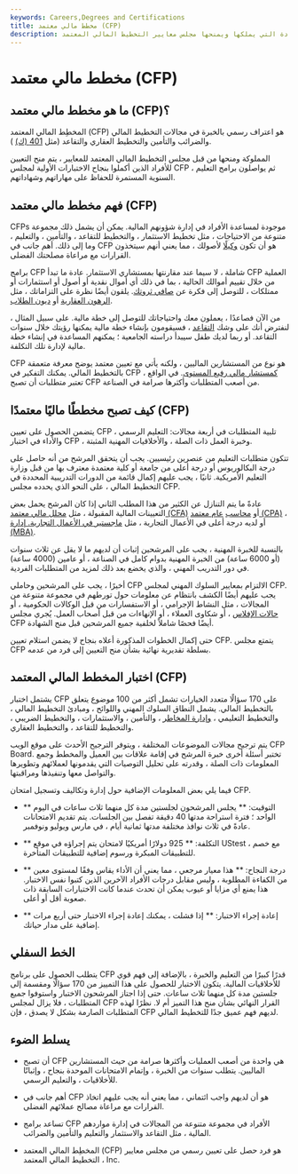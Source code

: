 ```yaml
---
keywords: Careers,Degrees and Certifications
title: مخطط مالي معتمد (CFP)
description: يحمل المخطط المالي المعتمد الشهادة التي يملكها ويمنحها مجلس معايير التخطيط المالي المعتمد ، Inc.
---
```


# مخطط مالي معتمد (CFP)
## ما هو مخطط مالي معتمد (CFP)؟

المخطِط المالي المعتمد (CFP) هو اعتراف رسمي بالخبرة في مجالات التخطيط المالي والضرائب والتأمين والتخطيط العقاري والتقاعد (مثل [401 (ك)](/401kplan) ).

المملوكة ومنحها من قبل مجلس التخطيط المالي المعتمد للمعايير ، يتم منح التعيين للأفراد الذين أكملوا بنجاح الاختبارات الأولية لمجلس CFP ، ثم يواصلون برامج التعليم السنوية المستمرة للحفاظ على مهاراتهم وشهاداتهم.

## فهم مخطط مالي معتمد (CFP)

CFPs موجودة لمساعدة الأفراد في إدارة شؤونهم المالية. يمكن أن يشمل ذلك مجموعة متنوعة من الاحتياجات ، مثل تخطيط الاستثمار ، والتخطيط للتقاعد ، والتأمين ، والتعليم ، وما إلى ذلك. أهم جانب في CFP هو أن تكون [وكيلًا](/fiduciary) لأصولك ، مما يعني أنهم سيتخذون القرارات مع مراعاة مصلحتك الفضلى.

برامج CFP شاملة ، لا سيما عند مقارنتها بمستشاري الاستثمار. عادة ما تبدأ CFP العملية من خلال تقييم أموالك الحالية ، بما في ذلك أي أموال نقدية أو أصول أو استثمارات أو ممتلكات ، للتوصل إلى فكرة عن [صافي ثروتك](/networth). يلقون أيضًا نظرة على التزاماتك ، مثل [الرهون العقارية](/mortgage) أو [ديون الطلاب](/student-debt).

من الآن فصاعدًا ، يعملون معك واحتياجاتك للتوصل إلى خطة مالية. على سبيل المثال ، لنفترض أنك على وشك [التقاعد](/retirement) ، فسيقومون بإنشاء خطة مالية يمكنها رؤيتك خلال سنوات التقاعد. أو ربما لديك طفل سيبدأ دراسته الجامعية ؛ يمكنهم المساعدة في إنشاء خطة مالية لإدارة تلك التكلفة.

CFP هو نوع من المستشارين الماليين ، ولكنه يأتي مع تعيين معتمد يوضح معرفة متعمقة بالتخطيط المالي. يمكنك التفكير في CFP [كمستشار مالي رفيع المستوى](/financial-advisor). في الواقع ، تعتبر متطلبات أن تصبح CFP من أصعب المتطلبات وأكثرها صرامة في الصناعة.

## كيف تصبح مخططًا ماليًا معتمدًا (CFP)

يتضمن الحصول على تعيين CFP تلبية المتطلبات في أربعة مجالات: التعليم الرسمي ، والأداء في اختبار CFP ، وخبرة العمل ذات الصلة ، والأخلاقيات المهنية المثبتة.

تتكون متطلبات التعليم من عنصرين رئيسيين. يجب أن يتحقق المرشح من أنه حاصل على درجة البكالوريوس أو درجة أعلى من جامعة أو كلية معتمدة معترف بها من قبل وزارة التعليم الأمريكية. ثانيًا ، يجب عليهم إكمال قائمة من الدورات التدريبية المحددة في التخطيط المالي ، على النحو الذي يحدده مجلس CFP.

عادةً ما يتم التنازل عن الكثير من هذا المطلب الثاني إذا كان المرشح يحمل بعض التعيينات المالية المقبولة ، مثل [محلل مالي معتمد (CFA)](/cfa) أو [محاسب](/cpa) [عام معتمد (CPA)](/cpa) ، أو لديه درجة أعلى في الأعمال التجارية ، مثل [ماجستير في الأعمال التجارية. إدارة (MBA)](/mba).

بالنسبة للخبرة المهنية ، يجب على المرشحين إثبات أن لديهم ما لا يقل عن ثلاث سنوات (أو 6000 ساعة) من الخبرة المهنية بدوام كامل في الصناعة ، أو عامين (4000 ساعة) في دور التدريب المهني ، والذي يخضع بعد ذلك لمزيد من المتطلبات الفردية.

أخيرًا ، يجب على المرشحين وحاملي CFP الالتزام بمعايير السلوك المهني لمجلس CFP. يجب عليهم أيضًا الكشف بانتظام عن معلومات حول تورطهم في مجموعة متنوعة من المجالات ، مثل النشاط الإجرامي ، أو الاستفسارات من قبل الوكالات الحكومية ، أو [حالات الإفلاس](/bankruptcy) ، أو شكاوى العملاء ، أو الإنهاءات من قبل أصحاب العمل. يُجري مجلس CFP أيضًا فحصًا شاملاً لخلفية جميع المرشحين قبل منح الشهادة.

حتى إكمال الخطوات المذكورة أعلاه بنجاح لا يضمن استلام تعيين CFP. يتمتع مجلس CFP بسلطة تقديرية نهائية بشأن منح التعيين إلى فرد من عدمه.

## اختبار المخطط المالي المعتمد (CFP)

يشتمل اختبار CFP على 170 سؤالًا متعدد الخيارات تشمل أكثر من 100 موضوع يتعلق بالتخطيط المالي. يشمل النطاق السلوك المهني واللوائح ، ومبادئ التخطيط المالي ، والتخطيط التعليمي ، [وإدارة المخاطر](/riskmanagement) ، والتأمين ، والاستثمارات ، والتخطيط الضريبي ، والتخطيط للتقاعد ، والتخطيط العقاري.

يتم ترجيح مجالات الموضوعات المختلفة ، ويتوفر الترجيح الأحدث على موقع الويب CFP Board. تختبر أسئلة أخرى خبرة المرشح في إقامة علاقات بين العميل والمخطط وجمع المعلومات ذات الصلة ، وقدرته على تحليل التوصيات التي يقدمونها لعملائهم وتطويرها والتواصل معها وتنفيذها ومراقبتها.

فيما يلي بعض المعلومات الإضافية حول إدارة وتكاليف وتسجيل امتحان CFP.

- ** التوقيت: ** يجلس المرشحون لجلستين مدة كل منهما ثلاث ساعات في اليوم الواحد ؛ فترة استراحة مدتها 40 دقيقة تفصل بين الجلسات. يتم تقديم الامتحانات عادةً في ثلاث نوافذ مختلفة مدتها ثمانية أيام ، في مارس ويوليو ونوفمبر.

- ** التكلفة: ** 925 دولارًا أمريكيًا لامتحان يتم إجراؤه في موقع UStest ، مع خصم للتطبيقات المبكرة ورسوم إضافية للتطبيقات المتأخرة.

- ** درجة النجاح: ** هذا معيار مرجعي ، مما يعني أن الأداء يقاس وفقًا لمستوى معين من الكفاءة المطلوبة ، وليس مقابل درجات الأفراد الآخرين الذين كتبوا نفس الاختبار. هذا يمنع أي مزايا أو عيوب يمكن أن تحدث عندما كانت الاختبارات السابقة ذات صعوبة أقل أو أعلى.

- ** إعادة إجراء الاختبار: ** إذا فشلت ، يمكنك إعادة إجراء الاختبار حتى أربع مرات إضافية على مدار حياتك.

## الخط السفلي

يتطلب الحصول على برنامج CFP قدرًا كبيرًا من التعليم والخبرة ، بالإضافة إلى فهم قوي للأخلاقيات المالية. يتكون الاختبار للحصول على هذا التمييز من 170 سؤالًا ومقسمة إلى جلستين مدة كل منهما ثلاث ساعات. حتى إذا اجتاز المرشحون الاختبار واستوفوا جميع المتطلبات ، فلا يزال لمجلس CFP القرار النهائي بشأن منح هذا التميز أم لا. نظرًا لهذه المتطلبات الصارمة بشكل لا يصدق ، فإن CFP لديهم فهم عميق جدًا للتخطيط المالي.

## يسلط الضوء

- أن تصبح CFP هي واحدة من أصعب العمليات وأكثرها صرامة من حيث المستشارين الماليين. يتطلب سنوات من الخبرة ، وإتمام الامتحانات الموحدة بنجاح ، وإثباتًا للأخلاقيات ، والتعليم الرسمي.

- أهم جانب في CFP هو أن لديهم واجب ائتماني ، مما يعني أنه يجب عليهم اتخاذ القرارات مع مراعاة مصالح عملائهم الفضلى.

- تساعد برامج CFP الأفراد في مجموعة متنوعة من المجالات في إدارة مواردهم المالية ، مثل التقاعد والاستثمار والتعليم والتأمين والضرائب.

- المخطِط المالي المعتمد (CFP) هو فرد حصل على تعيين رسمي من مجلس معايير التخطيط المالي المعتمد ، Inc.


